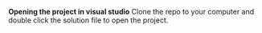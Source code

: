 **Opening the project in visual studio**
Clone the repo to your computer and double click the solution file to open the project.
